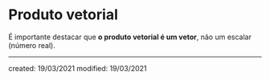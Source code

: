# Produto vetorial
É importante destacar que **o produto vetorial é um vetor**, não um escalar (número real).

---

created: 19/03/2021
modified: 19/03/2021
